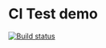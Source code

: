 # CI Test demo

[![Build status](https://ci.appveyor.com/api/projects/status/k7rujgemgvxjwnwj?svg=true)](https://ci.appveyor.com/project/AnytaLeon/unit-test-2)